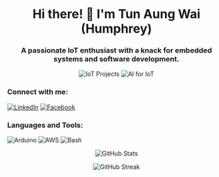 <h1 align="center">Hi there! 👋 I'm Tun Aung Wai (Humphrey)</h1>
<h3 align="center">A passionate IoT enthusiast with a knack for embedded systems and software development.</h3>

<p align="center">
  <img src="https://img.shields.io/badge/-IoT%20Projects-3498db?style=flat-square&logo=internet-of-things&logoColor=white" alt="IoT Projects">
  <img src="https://img.shields.io/badge/-AI%20for%20IoT-27ae60?style=flat-square&logo=artificial-intelligence&logoColor=white" alt="AI for IoT">
</p>

<h3 align="left">Connect with me:</h3>
<p align="left">
  <a href="https://linkedin.com/in/tunaungwai" target="_blank"><img src="https://img.shields.io/badge/-LinkedIn-0077b5?style=flat-square&logo=linkedin&logoColor=white" alt="LinkedIn"></a>
  <a href="https://fb.com/tun aung wai" target="_blank"><img src="https://img.shields.io/badge/-Facebook-1877f2?style=flat-square&logo=facebook&logoColor=white" alt="Facebook"></a>
</p>

<h3 align="left">Languages and Tools:</h3>
<p align="left">
  <img src="https://img.shields.io/badge/-Arduino-00979D?style=flat-square&logo=arduino&logoColor=white" alt="Arduino">
  <img src="https://img.shields.io/badge/-AWS-232F3E?style=flat-square&logo=amazon-aws&logoColor=white" alt="AWS">
  <img src="https://img.shields.io/badge/-Bash-4EAA25?style=flat-square&logo=gnu-bash&logoColor=white" alt="Bash">
  <!-- Add more icons for other languages and tools -->
</p>

<!-- Add your GitHub stats and streaks below -->
<p align="center">
  <img src="https://github-readme-stats.vercel.app/api?username=humphreydotbit-iot&show_icons=true&locale=en" alt="GitHub Stats">
</p>
<p align="center">
  <img src="https://github-readme-streak-stats.herokuapp.com/?user=humphreydotbit-iot" alt="GitHub Streak">
</p>
